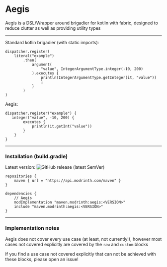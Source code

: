 # Aegis
Aegis is a DSL/Wrapper around brigadier for kotlin with fabric, designed to reduce clutter as well as providing utility types

---
Standard kotlin brigadier (with static imports):
```
dispatcher.register(
    literal("example")
        .then(
            argument(
                "value", IntegerArgumentType.integer(-10, 200)
            ).executes {
                println(IntegerArgumentType.getInteger(it, "value"))
                1
            }
        )
)
```

Aegis:
```
dispatcher.register("example") {
   integer("value", -10, 200) {
        executes { 
            println(it.getInt("value"))
        }
    }
}
 ```
---
### Installation (build.gradle)

Latest version: ![GitHub release (latest SemVer)](https://img.shields.io/github/v/release/P03W/Aegis?label=Latest%20Release)

```
repositories {
    maven { url = "https://api.modrinth.com/maven" }
}
```

```
dependencies {
    // Aegis
    modImplementation "maven.modrinth:aegis:<VERSION>"
    include "maven.modrinth:aegis:<VERSION>"
}
```

---

### Implementation notes
Aegis does not cover every use case (at least, not currently!), however most cases not covered explicitly are covered by the `raw` and `custom` blocks

If you find a use case not covered explicitly that can not be achieved with these blocks, please open an issue!
